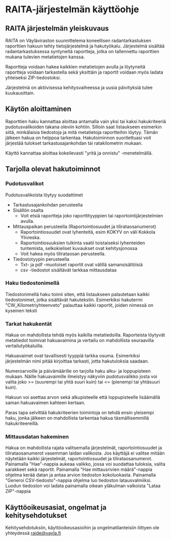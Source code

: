# RAITA-järjestelmän käyttöohje

## RAITA järjestelmän yleiskuvaus

RAITA on Väyläviraston suunnittelema koneellisen radantarkastuksen raporttien hakuun tehty tietojärjestelmä ja hakutyökalu. Järjestelmä sisältää radantarkastuksessa syntyneitä raportteja, jotka on tallennettu raporttien mukana tulevien metatietojen kanssa.

Raportteja voidaan hakea kaikkien metatietojen avulla ja löytyneitä raportteja voidaan tarkastella sekä yksittäin ja raportit voidaan myös ladata yhteiseksi ZIP-tiedostoksi.

Järjestelmä on aktiivisessa kehitysvaiheessa ja uusia päivityksiä tulee kuukausittain.

## Käytön aloittaminen

Raporttien haku kannattaa aloittaa antamalla vain yksi tai kaksi hakukriteeriä pudotusvalikoiden takana oleviin kohtiin. Silloin saat listaukseen esimerkin siitä, minkälaisia tiedostoja ja mitä metatietoja raportteihin löytyy. Tämän jälkeen hakua on helppoa tarkentaa. Hakutoiminnon suoritettuasi voit järjestää tulokset tarkastusajankohdan tai ratakilometrin mukaan.

Käyttö kannattaa aloittaa kokeilevasti "yritä ja onnistu" -menetelmällä.

## Tarjolla olevat hakutoiminnot

### Pudotusvalikot

Pudotusvalikoista löytyy suodattimet

- Tarkastusajankohdan perusteella
- Sisällön osalta
  - Voit etsiä raportteja joko raporttityyppien tai raportointijärjestelmien avulla.
- Mittauspaikan perusteella (Raportointiosuudet ja tilirataosanumerot)
  - Raportointiosuudet ovat lyhenteitä, esim KOKYV on väli Kokkola Ylivieska.
  - Raportointiosuuksien tulkinta vaatii toistaiseksi lyhenteiden tuntemista, selkokieliset kuvaukset ovat kehitysjonossa
  - Voit hakea myös tilirataosan perusteella.
- Tiedostotyypin perusteella
  - Txt- ja pdf -muotoiset raportit ovat välillä samansisältöisiä
  - csv -tiedostot sisältävät tarkkaa mittausdataa

### Haku tiedostonimellä

Tiedostonimellä haku toimii siten, että listaukseen palautetaan kaikki tiedostonimet, jotka sisältävät hakutekstin. Esimerkiksi hakutermi "CW_Kilometriyhteenveto" palauttaa kaikki raportit, joiden nimessä on kyseinen teksti

### Tarkat hakukentät

Hakua on mahdollista tehdä myös kaikilla metatiedoilla. Raporteista löytyvät metatiedot toimivat hakuavaimina ja vertailu on mahdollista seuraavilla vertailutyökaluilla.

Hakuavaimet ovat tavallisesti tyyppiä tarkka osuma. Esimerkiksi järjestelmän nimi pitää kirjoittaa tarkasti, jotta hakutuloksia saadaan.

Numeroarvoille ja päivämäärille on tarjolla haku alku- ja loppupisteen mukaan. Näille hakuavaimille ilmeistyy näkyviin pudotusvalikko josta voi valita joko >= (suurempi tai yhtä suuri kuin) tai <= (pienempi tai yhtäsuuri kuin).

Hakuun voi asettaa arvon sekä alkupisteelle että loppupisteelle lisäämällä saman hakuavaimen kahteen kertaan.

Paras tapa selvittää hakukriteerien toimintoja on tehdä ensin yleisempi haku, jonka jälkeen on mahdollista tarkentaa hakua täsmällisemmillä hakukriteereillä.

### Mittausdatan hakeminen

Hakua on mahdollista rajata valitsemalla järjestelmät, raportointiosuudet ja tilirataosanumerot vasemman laidan valikosta. Jos käyttäjä ei valitse mitään näytetään kaikki järjestelmät, raportointiosuudet ja tilirataosanumerot.
Painamalla "Hae"-nappia aukeaa valikko, jossa voi suodattaa tuloksia, valita sarakkeet sekä raportit.
Painamalla "Hae mittausrivien määrä"-nappia ohjelma kerää datan ja antaa arvion tiedoston kokoluokasta.
Painamalla "Generoi CSV-tiedosto"-nappia ohjelma luo tiedoston latausvalmiiksi.
Luodun tiedoston voi ladata painamalla oikean yläkulman valkoista "Lataa ZIP"-nappia

## Käyttöoikeusasiat, ongelmat ja kehitysehdotukset

Kehitysehdotuksiin, käyttöoikeusasioihin ja ongelmatilanteisiin liittyen ole yhteydessä raide@vayla.fi

